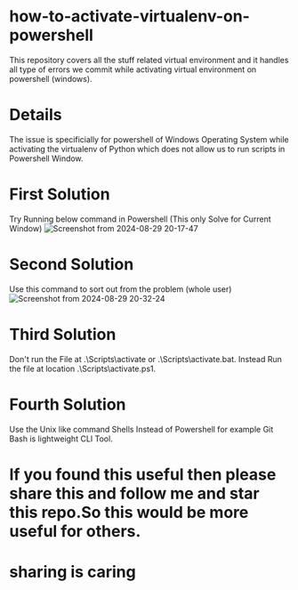 # how-to-activate-virtualenv-on-powershell
This repository covers all the stuff related virtual environment and it handles all type of errors we commit while activating virtual environment on powershell (windows).
# Details 
The issue is specificially for powershell of Windows Operating System while activating the virtualenv of Python which does 
not allow us to run scripts in Powershell Window.
# First Solution
Try Running below command in Powershell (This only Solve for Current Window)
![Screenshot from 2024-08-29 20-17-47](https://github.com/user-attachments/assets/28f25991-993d-4990-93d9-9a2d61939ae6)
# Second Solution
Use this command to sort out from the problem (whole user)
![Screenshot from 2024-08-29 20-32-24](https://github.com/user-attachments/assets/d30fedc9-fde2-44de-82f9-8432ce3d81b1)
# Third Solution
Don't run the File at .\Scripts\activate or .\Scripts\activate.bat.
Instead Run the file at location .\Scripts\activate.ps1.
# Fourth Solution 
Use the Unix like command Shells Instead of Powershell for example Git Bash is lightweight CLI Tool.

# If you found this useful then please share this and follow me and star this repo.So this would be more useful for others.
# sharing is caring 
